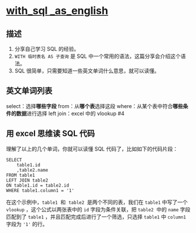 # [with_sql _as_english](https://github.com/geoqiao/gitblog/issues/5)



## 描述

1. 分享自己学习 SQL 的经验。
2. `WITH 临时表名 AS 子查询` 是 SQL 中一个常用的语法，这篇分享会介绍这个语法。
3. SQL 很简单，只需要知道一些英文单词什么意思，就可以读懂。

## 英文单词列表

select：选择**哪些字段**
from：从**哪个表**选择这段
where：从某个表中符合**哪些条件的数据**进行选择
left join：excel 中的 vlookup #4 

## 用 excel 思维读 SQL 代码

理解了以上的几个单词，你就可以读懂 SQL 代码了，比如如下的代码片段：

```
SELECT
	table1.id
	,table2.name
FROM table1
LEFT JOIN table2
ON table1.id = table2.id
WHERE table1.column1 = '1'
```

在这个示例中，`table1`  和  `table2`  是两个不同的表，我们在 `table1` 中写了一个 `vlookup` ，这个公式以两张表中的 `id` 字段为条件关联，把 `table2`  中的 `name` 字段匹配到了 `table1` ，并且匹配完成后进行了一个筛选，只选择 `table1` 中 `column1` 字段为 `'1'` 的行。
